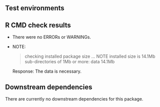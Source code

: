 ## Test environments

## R CMD check results

- There were no ERRORs or WARNINGs. 

- NOTE:
    > checking installed package size ... NOTE
    > installed size is 14.1Mb
    > sub-directories of 1Mb or more:
    > data  14.1Mb
  
    Response: The data is necessary.
    
## Downstream dependencies

There are currently no downstream dependencies for this package.
